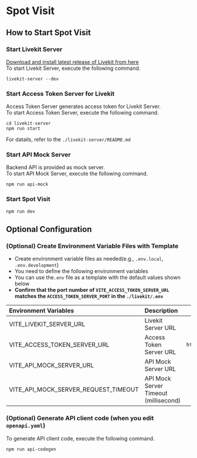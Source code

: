 # Spot Visit

## How to Start Spot Visit

### Start Livekit Server

[Download and install latest release of Livekit from here](https://github.com/livekit/livekit/releases "releases of Livekit")  
 To start Livekit Server, execute the following command.

```text
livekit-server --dev
```

### Start Access Token Server for Livekit

Access Token Server generates access token for Livekit Server.  
To start Access Token Server, execute the following command.

```text
cd livekit-server
npm run start
```

For datails, refer to the `./livekit-server/README.md`

### Start API Mock Server

Backend API is provided as mock server.  
To start API Mock Server, execute the following command.

```text
npm run api-mock
```

### Start Spot Visit

```text
npm run dev
```

## Optional Configuration

### (Optional) Create Environment Variable Files with Template

- Create environment variable files as needed(e.g., `.env.local`, `.env.development`)
- You need to define the following environment variables
- You can use the`.env` file as a template with the default values shown below
- **Confirm that the port number of `VITE_ACCESS_TOKEN_SERVER_URL` matches the `ACCESS_TOKEN_SERVER_PORT` in the `./livekit/.env`**

| Environment Variables                | Description                           |                    Default Value |
| :----------------------------------- | :------------------------------------ | -------------------------------: |
| VITE_LIVEKIT_SERVER_URL              | Livekit Server URL                    |            `ws://localhost:7880` |
| VITE_ACCESS_TOKEN_SERVER_URL         | Access Token Server URL               | `http://localhost:5101/getToken` |
| VITE_API_MOCK_SERVER_URL             | API Mock Server URL                   |          `http://localhost:5100` |
| VITE_API_MOCK_SERVER_REQUEST_TIMEOUT | API Mock Server Timeout (millisecond) |                          `15000` |

### (Optional) Generate API client code (when you edit `openapi.yaml`)

To generate API client code, execute the following command.

```text
npm run api-codegen
```
